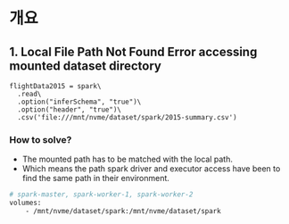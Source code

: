# 개요

## 1. Local File Path Not Found Error accessing mounted dataset directory

```
flightData2015 = spark\
  .read\
  .option("inferSchema", "true")\
  .option("header", "true")\
  .csv('file:///mnt/nvme/dataset/spark/2015-summary.csv')
```

### How to solve?

- The mounted path has to be matched with the local path.
- Which means the path spark driver and executor access have been to find the same path in their environment.

```bash
# spark-master, spark-worker-1, spark-worker-2
volumes:
	- /mnt/nvme/dataset/spark:/mnt/nvme/dataset/spark
```
